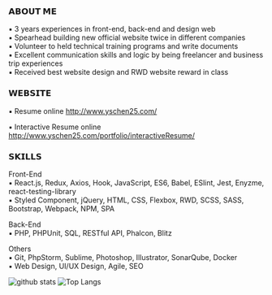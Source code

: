 ### 𝗔𝗕𝗢𝗨𝗧 𝗠𝗘
▪ 3 years experiences in front-end, back-end and design web <br/>
▪ Spearhead building new official website twice in different companies <br/>
▪ Volunteer to held technical training programs and write documents <br/>
▪ Excellent communication skills and logic by being freelancer and business trip experiences <br/>
▪ Received best website design and RWD website reward in class <br/>

### 𝗪𝗘𝗕𝗦𝗜𝗧𝗘
▪ Resume online
http://www.yschen25.com/

▪ Interactive Resume online
http://www.yschen25.com/portfolio/interactiveResume/

### 𝗦𝗞𝗜𝗟𝗟𝗦
Front-End <br/>
▪ React.js, Redux, Axios, Hook, JavaScript, ES6, Babel, ESlint, Jest, Enyzme, react-testing-library <br/>
▪ Styled Component, jQuery, HTML, CSS, Flexbox, RWD, SCSS, SASS, Bootstrap, Webpack, NPM, SPA <br/>

Back-End <br/>
▪ PHP, PHPUnit, SQL, RESTful API, Phalcon, Blitz <br/>

Others <br/>
▪ Git, PhpStorm, Sublime, Photoshop, Illustrator, SonarQube, Docker <br/>
▪ Web Design, UI/UX Design, Agile, SEO 

![github stats](https://github-readme-stats.vercel.app/api?username=yschen25&show_icons=true&theme=tokyonight)
![Top Langs](https://github-readme-stats.vercel.app/api/top-langs/?username=yschen25&hide=html&theme=tokyonight)
